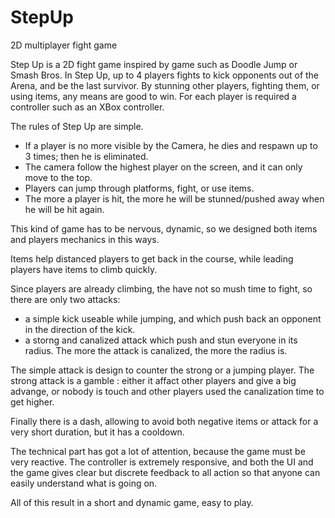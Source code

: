 # StepUp
2D multiplayer fight game

Step Up is a 2D fight game inspired by game such as Doodle Jump or Smash Bros.
In Step Up, up to 4 players fights to kick opponents out of the Arena, and be the last survivor. By stunning other players, fighting them, or using items, any means are good to win.
For each player is required a controller such as an XBox controller.

The rules of Step Up are simple.
- If a player is no more visible by the Camera, he dies and respawn up to 3 times; then he is eliminated.
- The camera follow the highest player on the screen, and it can only move to the top.
- Players can jump through platforms, fight, or use items.
- The more a player is hit, the more he will be stunned/pushed away when he will be hit again.

This kind of game has to be nervous, dynamic, so we designed both items and players mechanics in this ways.

Items help distanced players to get back in the course, while leading players have items to climb quickly.

Since players are already climbing, the have not so mush time to fight, so there are only two attacks:
- a simple kick useable while jumping, and which push back an opponent in the direction of the kick.
- a storng and canalized attack which push and stun everyone in its radius. The more the attack is canalized, the more the radius is.

The simple attack is design to counter the strong or a jumping player.
The strong attack is a gamble : either it affact other players and give a big advange, or nobody is touch and other players used the canalization time to get higher.

Finally there is a dash, allowing to avoid both negative items or attack for a very short duration, but it has a cooldown.

The technical part has got a lot of attention, because the game must be very reactive. The controller is extremely responsive, and both the UI and the game gives clear but discrete feedback to all action so that anyone can easily understand what is going on.

All of this result in a short and dynamic game, easy to play.
